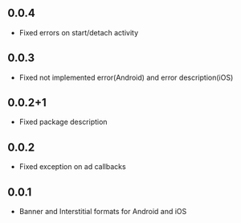 ## 0.0.4

* Fixed errors on start/detach  activity

## 0.0.3

* Fixed not implemented error(Android) and error description(iOS)

## 0.0.2+1

* Fixed package description

## 0.0.2

* Fixed exception on ad callbacks

## 0.0.1

* Banner and Interstitial formats for Android and iOS
